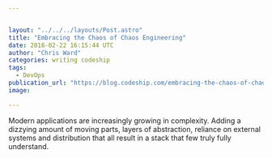```yaml
---


layout: "../../../layouts/Post.astro"
title: "Embracing the Chaos of Chaos Engineering"
date: 2018-02-22 16:15:44 UTC
author: "Chris Ward"
categories: writing codeship
tags:
  - DevOps
publication_url: "https://blog.codeship.com/embracing-the-chaos-of-chaos-engineering/"
image:

---
```

Modern applications are increasingly growing in complexity. Adding a dizzying amount of moving parts, layers of abstraction, reliance on external systems and distribution that all result in a stack that few truly fully understand.

